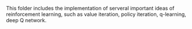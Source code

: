 This folder includes the implementation of serveral important ideas of reinforcement learning, such as value iteration, policy iteration, q-learning, deep Q network.